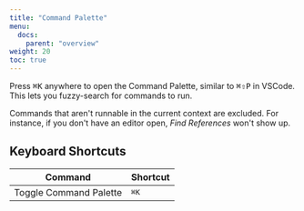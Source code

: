 ```yaml
---
title: "Command Palette"
menu:
  docs:
    parent: "overview"
weight: 20
toc: true
---
```


Press <kbd>⌘K</kbd> anywhere to open the Command Palette, similar to
<kbd>⌘⇧P</kbd> in VSCode. This lets you fuzzy-search for commands to run.

Commands that aren't runnable in the current context are excluded. For
instance, if you don't have an editor open, <cite>Find References</cite> won't
show up.

## Keyboard Shortcuts

| Command                | Shortcut                 |
| ---------------------- | ------------------------ |
| Toggle Command Palette | <kbd>⌘</kbd><kbd>K</kbd> |
